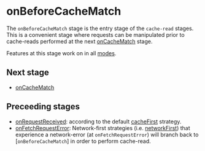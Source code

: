# onBeforeCacheMatch
The `onBeforeCacheMatch` stage is the entry stage of the `cache-read` stages. This is a convenient stage where requests can be manipulated prior to cache-reads performed at the next [onCacheMatch](onCacheMatch.md) stage. 

Features at this stage work on in all [modes](../modes.md). 


## Next stage
- [onCacheMatch](onCacheMatch.md)

## Preceeding stages
- [onRequestReceived](onRequestReceived.md): according to the default [cacheFirst](../strategies/cacheFirst.md) strategy.
- [onFetchRequestError](onFetchRequestError.md): Network-first strategies (i.e. [networkFirst](../strategies/networkFirst.md)) that experience a network-error (at `onFetchRequestError`) will branch back to [`onBeforeCacheMatch`] in order to perform cache-read. 
  


